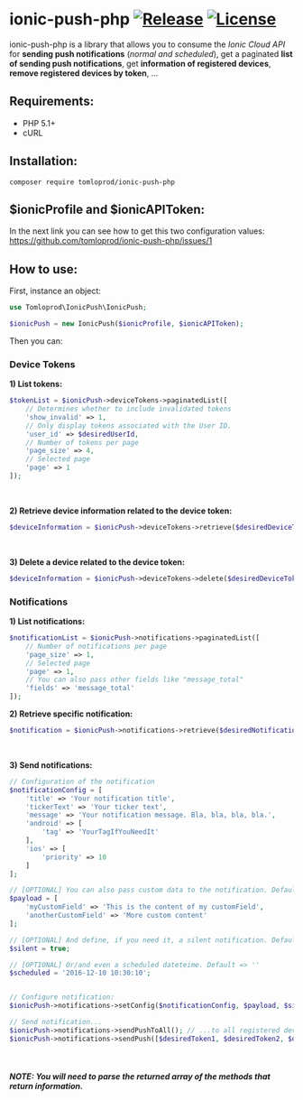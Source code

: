 # ionic-push-php [![Release](https://img.shields.io/github/release/tomloprod/ionic-push-php.svg)](https://github.com/tomloprod/ionic-push-php) [![License](https://img.shields.io/github/license/tomloprod/ionic-push-php.svg)](http://www.opensource.org/licenses/mit-license.php) 

ionic-push-php is a library that allows you to consume the *Ionic Cloud API* for **sending push notifications** (*normal and scheduled*), get a paginated **list of sending push notifications**,  get **information of registered devices**, **remove registered devices by token**, ...


## Requirements:

- PHP 5.1+
- cURL


## Installation:

    composer require tomloprod/ionic-push-php


## $ionicProfile and $ionicAPIToken:

In the next link you can see how to get this two configuration values: https://github.com/tomloprod/ionic-push-php/issues/1


## How to use:

First, instance an object:

```php
use Tomloprod\IonicPush\IonicPush;

$ionicPush = new IonicPush($ionicProfile, $ionicAPIToken);
```

 
Then you can:

### Device Tokens

 **1) List tokens:**
```php
$tokenList = $ionicPush->deviceTokens->paginatedList([
    // Determines whether to include invalidated tokens
    'show_invalid' => 1,
    // Only display tokens associated with the User ID.
    'user_id' => $desiredUserId,
    // Number of tokens per page
    'page_size' => 4,
    // Selected page
    'page' => 1
]);
```

<br>

**2) Retrieve device information related to the device token:**
```php
$deviceInformation = $ionicPush->deviceTokens->retrieve($desiredDeviceToken);
```
 
<br>
 
**3) Delete a device related to the device token:**
```php
$deviceInformation = $ionicPush->deviceTokens->delete($desiredDeviceToken);
```

### Notifications
 
**1) List notifications:**
```php
$notificationList = $ionicPush->notifications->paginatedList([
    // Number of notifications per page
    'page_size' => 1,
    // Selected page
    'page' => 1,
    // You can also pass other fields like "message_total"
    'fields' => 'message_total'
]);
```

**2) Retrieve specific notification:**
```php
$notification = $ionicPush->notifications->retrieve($desiredNotificationId);
```
 
<br>
 
**3) Send notifications:**
```php
// Configuration of the notification
$notificationConfig = [
    'title' => 'Your notification title',
    'tickerText' => 'Your ticker text',
    'message' => 'Your notification message. Bla, bla, bla, bla.',
    'android' => [
        'tag' => 'YourTagIfYouNeedIt'
    ],
    'ios' => [
        'priority' => 10
    ]
];

// [OPTIONAL] You can also pass custom data to the notification. Default => []
$payload = [ 
    'myCustomField' => 'This is the content of my customField',
    'anotherCustomField' => 'More custom content'
];

// [OPTIONAL] And define, if you need it, a silent notification. Default => false
$silent = true;

// [OPTIONAL] Or/and even a scheduled dateteime. Default => ''
$scheduled = '2016-12-10 10:30:10';


// Configure notification:
$ionicPush->notifications->setConfig($notificationConfig, $payload, $silent, $scheduled);

// Send notification...
$ionicPush->notifications->sendPushToAll(); // ...to all registered devices
$ionicPush->notifications->sendPush([$desiredToken1, $desiredToken2, $desiredToken3]); // ...to some devices
```

<br>
    
##### *NOTE: You will need to parse the returned array of the methods that return information.*
